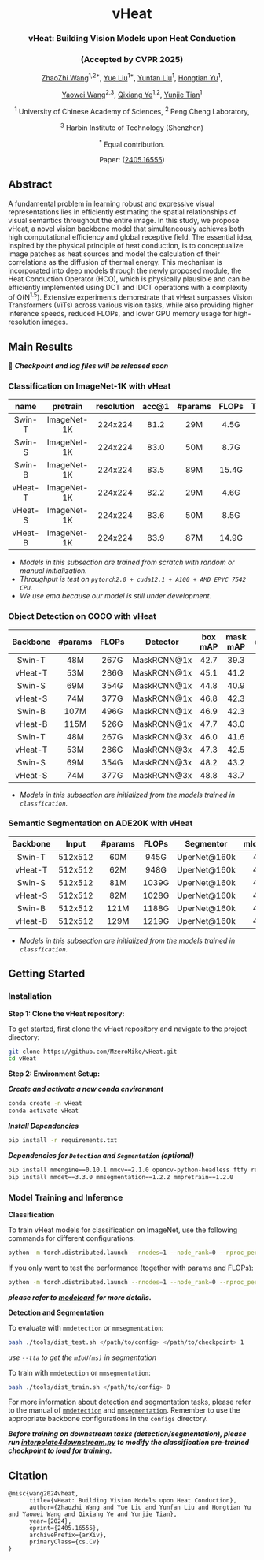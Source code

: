 
<div align="center">
<h1>vHeat</h1>
<h3>vHeat: Building Vision Models upon Heat Conduction</h3>
<h3>(Accepted by CVPR 2025)</h3>

[ZhaoZhi Wang](https://scholar.google.com/citations?user=CkDanj8AAAAJ&hl=zh-CN&oi=ao)<sup>1,2*</sup>, [Yue Liu](https://github.com/MzeroMiko)<sup>1*</sup>, [Yunfan Liu](https://scholar.google.com.hk/citations?user=YPL33G0AAAAJ&hl=zh-CN&oi=ao)<sup>1</sup>, [Hongtian Yu](https://github.com/yuhongtian17)<sup>1</sup>, 

[Yaowei Wang](https://scholar.google.com.hk/citations?user=o_DllmIAAAAJ&hl=zh-CN&oi=ao)<sup>2,3</sup>, [Qixiang Ye](https://scholar.google.com.hk/citations?user=tjEfgsEAAAAJ&hl=zh-CN&oi=ao)<sup>1,2</sup>, [Yunjie Tian](https://sunsmarterjie.github.io/)<sup>1</sup>

<sup>1</sup> University of Chinese Academy of Sciences, <sup>2</sup> Peng Cheng Laboratory,

<sup>3</sup> Harbin Institute of Technology (Shenzhen)

<sup>*</sup> Equal contribution.

Paper: ([2405.16555](https://arxiv.org/pdf/2405.16555))

</div>

## Abstract
A fundamental problem in learning robust and expressive visual representations lies in efficiently estimating the spatial relationships of visual semantics throughout the entire image. In this study, we propose vHeat, a novel vision backbone model that simultaneously achieves both high computational efficiency and global receptive field. The essential idea, inspired by the physical principle of heat conduction, is to conceptualize image patches as heat sources and model the calculation of their correlations as the diffusion of thermal energy. This mechanism is incorporated into deep models through the newly proposed module, the Heat Conduction Operator (HCO), which is physically plausible and can be efficiently implemented using DCT and IDCT operations with a complexity of O(N<sup>1.5</sup>). Extensive experiments demonstrate that vHeat surpasses Vision Transformers (ViTs) across various vision tasks, while also providing higher inference speeds, reduced FLOPs, and lower GPU memory usage for high-resolution images. 

## Main Results

:book: 
***Checkpoint and log files will be released soon***

### **Classification on ImageNet-1K with vHeat**

| name | pretrain | resolution |acc@1 | #params | FLOPs | Throughput | configs/logs/ckpts |
| :---: | :---: | :---: | :---: | :---: | :---: | :---: | :---:|
| Swin-T | ImageNet-1K | 224x224 | 81.2 | 29M | 4.5G | 1244 | 
| Swin-S | ImageNet-1K | 224x224 | 83.0 | 50M | 8.7G | 728 |
| Swin-B | ImageNet-1K | 224x224 | 83.5 | 89M | 15.4G | 458 |
| vHeat-T | ImageNet-1K | 224x224 | 82.2 | 29M | 4.6G | 1514 | [config](classification/configs/vHeat/vHeat_tiny_224.yaml)/[log](https://github.com/MzeroMiko/vHeat/releases/download/vheatcls/vHeat_tiny.txt)/[ckpt](https://github.com/MzeroMiko/vHeat/releases/download/vheatcls/vHeat_tiny.pth) |
| vHeat-S | ImageNet-1K | 224x224 | 83.6 | 50M | 8.5G | 945 | [config](classification/configs/vHeat/vHeat_small_224.yaml)/[log](https://github.com/MzeroMiko/vHeat/releases/download/vheatcls/vHeat_small.txt)/[ckpt](https://github.com/MzeroMiko/vHeat/releases/download/vheatcls/vHeat_small.pth) |
| vHeat-B | ImageNet-1K | 224x224 | 83.9 | 87M | 14.9G | 661 | [config](classification/configs/vHeat/vHeat_base_224.yaml)/[log](https://github.com/MzeroMiko/vHeat/releases/download/vheatcls/vHeat_base.txt)/[ckpt](https://github.com/MzeroMiko/vHeat/releases/download/vheatcls/vHeat_base.pth) |

* *Models in this subsection are trained from scratch with random or manual initialization.*
* *Throughput is test on `pytorch2.0 + cuda12.1 + A100 + AMD EPYC 7542 CPU`.*
* *We use ema because our model is still under development.*

### **Object Detection on COCO with vHeat**
  
| Backbone | #params | FLOPs | Detector | box mAP | mask mAP | configs/logs/ckpts |
| :---: | :---: | :---: | :---: | :---: | :---: |:---: |
| Swin-T | 48M | 267G | MaskRCNN@1x | 42.7 | 39.3 |-- |-- |
| vHeat-T | 53M | 286G | MaskRCNN@1x | 45.1 | 41.2 | [config](detection/configs/vheat/mask_rcnn_fpn_coco_tiny.py)/[log](https://github.com/MzeroMiko/vHeat/releases/download/vheatdet/vHeat_tiny_det.log)/[ckpt](https://github.com/MzeroMiko/vHeat/releases/download/vheatdet/vHeat_tiny_det.pth) |
| Swin-S | 69M | 354G | MaskRCNN@1x | 44.8 | 40.9 |-- |-- |
| vHeat-S | 74M | 377G | MaskRCNN@1x | 46.8 | 42.3 | [config](detection/configs/vheat/mask_rcnn_fpn_coco_small.py)/[log](https://github.com/MzeroMiko/vHeat/releases/download/vheatdet/vHeat_small_det.log)/[ckpt](https://github.com/MzeroMiko/vHeat/releases/download/vheatdet/vHeat_small_det.pth) |
| Swin-B | 107M | 496G | MaskRCNN@1x | 46.9 | 42.3 |-- |-- |
| vHeat-B | 115M | 526G | MaskRCNN@1x | 47.7 | 43.0 | [config](detection/configs/vheat/mask_rcnn_fpn_coco_base.py)/[log](https://github.com/MzeroMiko/vHeat/releases/download/vheatdet/vHeat_base_det.log)/[ckpt](https://github.com/MzeroMiko/vHeat/releases/download/vheatdet/vHeat_base_det.pth) |
| Swin-T | 48M | 267G | MaskRCNN@3x | 46.0 | 41.6 |-- |-- |
| vHeat-T | 53M | 286G | MaskRCNN@3x | 47.3| 42.5 | [config](detection/configs/vheat/mask_rcnn_fpn_coco_tiny_ms_3x.py)/[log](https://github.com/MzeroMiko/vHeat/releases/download/vheatdet/vHeat_tiny_det_ms3x.log)/[ckpt](https://github.com/MzeroMiko/vHeat/releases/download/vheatdet/vHeat_tiny_det_ms3x.pth) |
| Swin-S | 69M | 354G | MaskRCNN@3x | 48.2 | 43.2 |-- |-- |
| vHeat-S | 74M | 377G | MaskRCNN@3x | 48.8 | 43.7 | [config](detection/configs/vheat/mask_rcnn_fpn_coco_small_ms_3x.py)/[log](https://github.com/MzeroMiko/vHeat/releases/download/vheatdet/vHeat_small_det_ms3x.log)/[ckpt](https://github.com/MzeroMiko/vHeat/releases/download/vheatdet/vHeat_small_det_ms3x.pth) |

* *Models in this subsection are initialized from the models trained in `classfication`.*


### **Semantic Segmentation on ADE20K with vHeat**

| Backbone | Input|  #params | FLOPs | Segmentor | mIoU(SS) | configs/logs/ckpts |
| :---: | :---: | :---: | :---: | :---: | :---: |:---: |
| Swin-T | 512x512 | 60M | 945G | UperNet@160k | 44.4 | -- | -- |
| vHeat-T| 512x512 | 62M | 948G | UperNet@160k | 47.0 | [config](segmentation/configs/vheat/upernet_vheat_160k_ade20k_512x512_tiny.py)/[log](https://github.com/MzeroMiko/vHeat/releases/download/vheatseg/vHeat_tiny_seg.log)/[ckpt](https://github.com/MzeroMiko/vHeat/releases/download/vheatseg/vHeat_tiny_seg.pth) |
| Swin-S | 512x512 | 81M | 1039G | UperNet@160k | 47.6 | -- | -- |
| vHeat-S| 512x512 | 82M | 1028G | UperNet@160k | 49.0 |[config](segmentation/configs/vheat/upernet_vheat_160k_ade20k_512x512_small.py)/[log](#)/[ckpt](#) |
| Swin-B | 512x512 | 121M | 1188G | UperNet@160k | 48.1 |-- |
| vHeat-B| 512x512 | 129M | 1219G | UperNet@160k | 49.6 |[config](segmentation/configs/vheat/upernet_vheat_160k_ade20k_512x512_base.py)/[log](https://github.com/MzeroMiko/vHeat/releases/download/vheatseg/vHeat_base_seg.log)/[ckpt](https://github.com/MzeroMiko/vHeat/releases/download/vheatseg/vHeat_base_seg.pth) |


* *Models in this subsection are initialized from the models trained in `classfication`.*

## Getting Started
### Installation

**Step 1: Clone the vHeat repository:**

To get started, first clone the vHaet repository and navigate to the project directory:

```bash
git clone https://github.com/MzeroMiko/vHeat.git
cd vHeat
```

**Step 2: Environment Setup:**

***Create and activate a new conda environment***

```bash
conda create -n vHeat
conda activate vHeat
```

***Install Dependencies***

```bash
pip install -r requirements.txt
```

***Dependencies for `Detection` and `Segmentation` (optional)***

```bash
pip install mmengine==0.10.1 mmcv==2.1.0 opencv-python-headless ftfy regex
pip install mmdet==3.3.0 mmsegmentation==1.2.2 mmpretrain==1.2.0
```


### Model Training and Inference

**Classification**

To train vHeat models for classification on ImageNet, use the following commands for different configurations:

```bash
python -m torch.distributed.launch --nnodes=1 --node_rank=0 --nproc_per_node=16 --master_addr="127.0.0.1" --master_port=29501 main.py --cfg </path/to/config> --batch-size 128 --data-path </path/to/dataset> --output /tmp
```

If you only want to test the performance (together with params and FLOPs):

```bash
python -m torch.distributed.launch --nnodes=1 --node_rank=0 --nproc_per_node=1 --master_addr="127.0.0.1" --master_port=29501 main.py --cfg </path/to/config> --batch-size 128 --data-path </path/to/dataset> --output /tmp --resume </path/to/checkpoint> --eval --model_ema False
```

***please refer to [modelcard](./modelcard.sh) for more details.***

**Detection and Segmentation**

To evaluate with `mmdetection` or `mmsegmentation`:
```bash
bash ./tools/dist_test.sh </path/to/config> </path/to/checkpoint> 1
```
*use `--tta` to get the `mIoU(ms)` in segmentation*

To train with `mmdetection` or `mmsegmentation`:
```bash
bash ./tools/dist_train.sh </path/to/config> 8
```

For more information about detection and segmentation tasks, please refer to the manual of [`mmdetection`](https://mmdetection.readthedocs.io/en/latest/user_guides/train.html) and [`mmsegmentation`](https://mmsegmentation.readthedocs.io/en/latest/user_guides/4_train_test.html). Remember to use the appropriate backbone configurations in the `configs` directory.

***Before training on downstream tasks (detection/segmentation), please run [interpolate4downstream.py](classification/interpolate4downstream.py) to modify the classification pre-trained checkpoint to load for training.***

## Citation
```
@misc{wang2024vheat,
      title={vHeat: Building Vision Models upon Heat Conduction}, 
      author={Zhaozhi Wang and Yue Liu and Yunfan Liu and Hongtian Yu and Yaowei Wang and Qixiang Ye and Yunjie Tian},
      year={2024},
      eprint={2405.16555},
      archivePrefix={arXiv},
      primaryClass={cs.CV}
}
```

